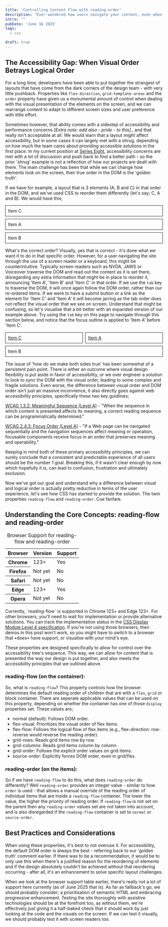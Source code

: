 ```yaml
---
title: 'Controlling Content Flow with reading-order'
description: "Ever wondered how users navigate your content, even when the visual layout is complex? Let's dive into the CSS reading-order property and discover how it gives you control."
intro: ""
pubDate: 'June 16 2025'
tags:
  - css

draft: true
---
```


## The Accessibility Gap: When Visual Order Betrays Logical Order

For a long time, developers have been able to put together the strangest of layouts that have come from the dark corners of the design team - with very little pushback. Properties like `flex-direction`, `grid-template-areas` and the `order` property have given us a monumental amount of control when dealing with the visual presentation of the elements on the screen, and we can rearrange content to adapt to different screen sizes and user preference with little effort.

Sometimes however, that ability comes with a sidestep of accessibility and performance concerns  *[Extra note: add also - pride - to this].*, and that really isn't acceptable at all. We would warn that a layout *might* affect accessibility, but in some cases it can largely met with a shrug, depending on how much the team cares about providing accessible solutions in the first place. In my current position at [Series Eight](//serieseight.com), accessibility concerns are met with a lot of discussion and push back to find a better path - so the prior 'shrug' example is not a reflection of how our projects are dealt with there. The main challenge has been that while we can change how elements look on the screen, their true order in the DOM is the 'golden truth'.

If we have for example, a layout that is 3 elements (A, B and C) in that order in the DOM, and we've used CSS to reorder them differently (let's say; C, A and B). We would have this;

<style>
    .reading-order-example {
        display: flex;
        justify-content: space-between;
        flex-wrap: wrap;
        gap: 8px;
        container: reading-order-example / inline-size;
    }

    @container reading-order-example (max-width: 560px) {
        article {
            width: 100%;
        }
    }



    .reading-order-example article,
    .reading-order-example a {
        border: 1px solid;
        padding: 8px;
        flex-grow: 1;
    }

    .reading-order-example a {
        background-color: var(--color-dark);
        color: var(--color-light);
        cursor: pointer;
    }

    .reading-order-example a:focus-within {
        outline: 1px solid var(--color-dark);
        outline-offset: 2px;
    }

    .reading-order-example a:hover {
        opacity: 0.85;
    }

    .reading-order-example .item--1 {
        order: 2;
    }

    .reading-order-example .item--2 {
        order: 3;
    }

    .reading-order-example .item--3 {
        order: 1;
    }

</style>

<div class="reading-order-example">
    <article class="item item--1">
        <span>Item A</span>
    </article>
    <article class="item item--2">
        <span>Item B</span>
    </article>
    <article class="item item--3">
        <span>Item C</span>
    </article>
</div>


What's the correct order? Visually, yes that is correct - it's done what we want it to do in that specific order. However, for a user navigating the site through the use of a screen reader or a keyboard, this might be counterintuitive. Typically screen readers such as NVDA, JAWS or Voiceover traverse the DOM and read out the content as it is set there, disregarding any extra information that might be in place to reorder it, announcing 'Item A', 'Item B' and 'Item C' in that order. If we use the `tab` key to traverse the DOM, it will once again follow the DOM order, rather than our re-ordered items. If we were to have a submit button or a link as the element for 'Item C' and 'Item A' it will become jarring as the tab order does not reflect the visual order that we see on screen. Understand that might be confusing, so let's visualise that a bit better with an expanded version of our example above. Try using the `tab` key on this page to navigate through this section below, and notice that the focus outline is applied to 'Item A' before 'Item C'.

<div class="reading-order-example">
    <a href="#" class="item item--1">Item A</a>
    <article class="item item--2">
        <span>Item B</span>
    </article>
    <a href="#" class="item item--3">Item C</a>
</div>

The issue of 'how do we make both sides true' has been somewhat of a persistent pain point. There is either an outcome where visual design flexibility is put aside in favor of accessibility, or we over engineer a solution to look to sync the DOM with the visual order, leading to some complex and fragile solutions. Even worse, the difference between visual order and DOM order isn't just an massive inconvience, it also directly goes against web accessibility principles, specifically these two key guidlines;

[WCAG 1.3.2: Meaningful Sequence (Level A)](https://www.w3.org/WAI/WCAG22/Understanding/meaningful-sequence.html) - "When the sequence in which content is presented affects its meaning, a correct reading sequence can be programmatically determined."

[WCAG 2.4.3: Focus Order (Level A)](https://www.w3.org/WAI/WCAG20/Understanding/focus-order) - "If a Web page can be navigated sequentially and the navigation sequences affect meaning or operation, focusable components receive focus in an order that preserves meaning and operability."

Keeping in mind both of these primary accessibility principles, we can surely conclude that a consistent and predictable experience of all users should be the number 1 goal. Breaking this, if it wasn't clear enough by now which hopefully it is, can lead to confusion, frustration and ultimately exclusion.

Now we've got our goal and understand why a difference between visual and logical order is actually pretty reductive in terms of the user experience, let's see how CSS has started to provide the solution. The twin properties `reading-flow` and `reading-order`. Cue fanfare.

## Understanding the Core Concepts: reading-flow and reading-order

<div class="browser-support-table">
  <table>
    <caption>Browser Support for reading-flow and reading-order</caption>
    <thead>
      <tr>
        <th scope="col">Browser</th>
        <th scope="col">Version</th>
        <th scope="col">Support</th>
      </tr>
    </thead>
    <tbody>
      <tr>
        <th scope="row">Chrome</th>
        <td>123+</td>
        <td><span class="support-yes">Yes</span></td>
      </tr>
      <tr>
        <th scope="row">Firefox</th>
        <td>Not yet</td>
        <td><span class="support-no">No</span></td>
      </tr>
      <tr>
        <th scope="row">Safari</th>
        <td>Not yet</td>
        <td><span class="support-no">No</span></td>
      </tr>
      <tr>
        <th scope="row">Edge</th>
        <td>123+</td>
        <td><span class="support-yes">Yes</span></td>
      </tr>
      <tr>
        <th scope="row">Opera</th>
        <td>Not yet</td>
        <td><span class="support-no">No</span></td>
      </tr>
    </tbody>
  </table>
</div>

<div class="fyi-block fyi-block--warning">
	<p>Currently, `reading-flow` is supported in Chrome 123+ and Edge 123+. For other browsers, you'll need to wait for implementation or provide alternative solutions. You can track the implementation status in the <a href="https://drafts.csswg.org/css-display-4/#reading-flow">CSS Display Module Level 4 specification</a>. If you're not using those browsers, then demos in this post won't work, so you might have to switch to a browser that •does• have support, or visualise with your mind's eye.</p>
</div>

These properties are designed specifically to allow for control over the accessibility tree's sequence. This way, we can allow for content that is presented the way our design is put together, and also meets the accessibility principles that we outlined above.

### reading-flow (on the container):

So, what is `reading-flow`? This property controls how the browser determines the default reading order of children that are with a `flex`, `grid` or block container. There are seperate applicable values that can be used on this property, depending on whether the container has one of those `display` properties set. These values are;

- normal (default): Follows DOM order.
- flex-visual: Prioritizes the visual order of flex items.
- flex-flow: Follows the logical flow of flex items (e.g., flex-direction: row-reverse would reverse the reading order).
- grid-rows: Reads grid items row by row.
- grid-columns: Reads grid items column by column.
- grid-order: Follows the explicit order values on grid items.
- source-order: Explicitly forces DOM order, even in grid/flex.

### reading-order (on the items):

So if we have `reading-flow` to do this, what does `reading-order` do differently? Well `reading-order` provides an integer value - similar to how `order` is used - that allows a manual override of the reading order of individual items that are inside a `reading-flow` container. The lower the value, the higher the priority of reading order. If `reading-flow` is not set on the parent then any `reading-order` values set are not taken into account, and is also disregarded if the `reading-flow` container is set to `normal` or `source-order`.

## Best Practices and Considerations

When using these properties, it's best to not overuse it. For accessibility, the default DOM order is always the best - referring back to our 'golden truth' comment earlier. If there was to be a recommendation, it would be to only use this when there's a justified reason for the reordering of elements and if the design absolutely couldn't be achieved without that reordering occurring - after all, it's an enhancement to solve specific layout challenges.

When we look at the browser support table earlier, there's really not a lot of support here currently (as of June 2025 that is). As far as fallback's go, we should probably consider; a prioritisation of semantic HTML and embracing progressive enhancement. Testing the site thoroughly with assistive technologies should be at the forefront too, as without them, we're effectively just giving it a half-baked check that it should work by just looking at the code and the visuals on the screen. If we can test it visually, we should probably test it with screen readers too.
